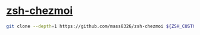 # [zsh-chezmoi](https://github.com/mass8326/zsh-chezmoi)

```sh
git clone --depth=1 https://github.com/mass8326/zsh-chezmoi ${ZSH_CUSTOM:-~/.oh-my-zsh/custom}/plugins/chezmoi
```